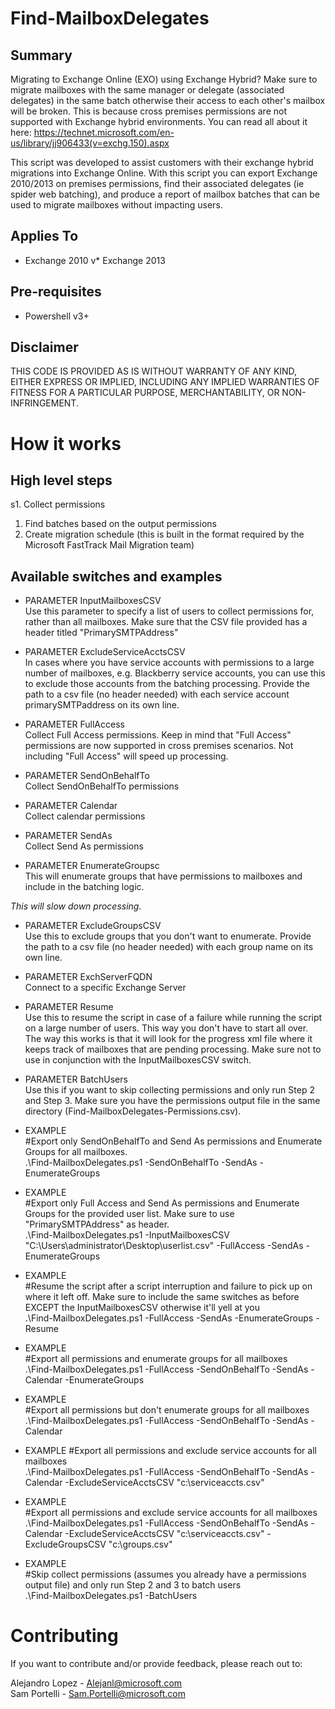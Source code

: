 # Find-MailboxDelegates
## Summary
Migrating to Exchange Online (EXO) using Exchange Hybrid? Make sure to migrate mailboxes with the same manager or delegate (associated delegates) in the same batch otherwise their access to each other's mailbox will be broken. This is because cross premises permissions are not supported with Exchange hybrid environments. You can read all about it here: https://technet.microsoft.com/en-us/library/jj906433(v=exchg.150).aspx

This script was developed to assist customers with their exchange hybrid migrations into Exchange Online. With this script you can export Exchange 2010/2013 on premises permissions, find their associated delegates (ie spider web batching), and produce a report of mailbox batches that can be used to migrate mailboxes without impacting users.

## Applies To
* Exchange 2010
v* Exchange 2013

## Pre-requisites
* Powershell v3+

## Disclaimer
THIS CODE IS PROVIDED AS IS WITHOUT WARRANTY OF ANY KIND, EITHER EXPRESS OR IMPLIED, INCLUDING ANY IMPLIED WARRANTIES OF FITNESS FOR A PARTICULAR PURPOSE, MERCHANTABILITY, OR NON-INFRINGEMENT.

# How it works
## High level steps
s1. Collect permissions 
1. Find batches based on the output permissions
1. Create migration schedule (this is built in the format required by the Microsoft FastTrack Mail Migration team)

## Available switches and examples
* PARAMETER InputMailboxesCSV  
Use this parameter to specify a list of users to collect permissions for, rather than all mailboxes.
Make sure that the CSV file provided has a header titled "PrimarySMTPAddress"

* PARAMETER ExcludeServiceAcctsCSV  
In cases where you have service accounts with permissions to a large number of mailboxes, e.g. Blackberry service accounts, you can use this to exclude those accounts from the batching processing. 
Provide the path to a csv file (no header needed) with each service account primarySMTPaddress on its own line. 
 
* PARAMETER FullAccess  
Collect Full Access permissions. Keep in mind that "Full Access" permissions are now supported in cross premises scenarios. Not including "Full Access" will speed up processing. 

* PARAMETER SendOnBehalfTo    
Collect SendOnBehalfTo permissions

* PARAMETER Calendar  
Collect calendar permissions

* PARAMETER SendAs  
Collect Send As permissions

* PARAMETER EnumerateGroupsc  
This will enumerate groups that have permissions to mailboxes and include in the batching logic.

*This will slow down processing.*

  * PARAMETER ExcludeGroupsCSV  
Use this to exclude groups that you don't want to enumerate. Provide the path to a csv file (no header needed) with each group name on its own line. 

* PARAMETER ExchServerFQDN  
Connect to a specific Exchange Server

* PARAMETER Resume  
Use this to resume the script in case of a failure while running the script on a large number of users. This way you don't have to start all over.
The way this works is that it will look for the progress xml file where it keeps track of mailboxes that are pending processing.
Make sure not to use in conjunction with the InputMailboxesCSV switch.

* PARAMETER BatchUsers  
Use this if you want to skip collecting permissions and only run Step 2 and Step 3. 
Make sure you have the permissions output file in the same directory (Find-MailboxDelegates-Permissions.csv).

* EXAMPLE  
#Export only SendOnBehalfTo and Send As permissions and Enumerate Groups for all mailboxes.    
.\Find-MailboxDelegates.ps1 -SendOnBehalfTo -SendAs -EnumerateGroups

* EXAMPLE  
#Export only Full Access and Send As permissions and Enumerate Groups for the provided user list. Make sure to use "PrimarySMTPAddress" as header.   
.\Find-MailboxDelegates.ps1 -InputMailboxesCSV "C:\Users\administrator\Desktop\userlist.csv" -FullAccess -SendAs -EnumerateGroups

* EXAMPLE  
#Resume the script after a script interruption and failure to pick up on where it left off. Make sure to include the same switches as before EXCEPT the InputMailboxesCSV otherwise it'll yell at you  
.\Find-MailboxDelegates.ps1 -FullAccess -SendAs -EnumerateGroups -Resume

* EXAMPLE  
#Export all permissions and enumerate groups for all mailboxes  
.\Find-MailboxDelegates.ps1 -FullAccess -SendOnBehalfTo -SendAs -Calendar -EnumerateGroups 

* EXAMPLE  
#Export all permissions but don't enumerate groups for all mailboxes  
.\Find-MailboxDelegates.ps1 -FullAccess -SendOnBehalfTo -SendAs -Calendar

* EXAMPLE
#Export all permissions and exclude service accounts for all mailboxes  
.\Find-MailboxDelegates.ps1 -FullAccess -SendOnBehalfTo -SendAs -Calendar -ExcludeServiceAcctsCSV "c:\serviceaccts.csv"

* EXAMPLE  
#Export all permissions and exclude service accounts for all mailboxes  
.\Find-MailboxDelegates.ps1 -FullAccess -SendOnBehalfTo -SendAs -Calendar -ExcludeServiceAcctsCSV "c:\serviceaccts.csv" -ExcludeGroupsCSV "c:\groups.csv"

* EXAMPLE  
#Skip collect permissions (assumes you already have a permissions output file) and only run Step 2 and 3 to batch users  
.\Find-MailboxDelegates.ps1 -BatchUsers

# Contributing
If you want to contribute and/or provide feedback, please reach out to:

Alejandro Lopez - Alejanl@microsoft.com  
Sam Portelli - Sam.Portelli@microsoft.com
